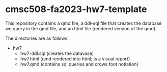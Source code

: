 # cmsc508-fa2023-hw7-template

This repository contains a qmd file, a ddl-sql file that creates the database we query in the qmd file, and an html file (rendered version of the qmd).

The directories are as follows:
- hw7 
    - hw7-ddl.sql (creates the datavase)
    - hw7.html (qmd rendered into html; is a visual report)
    - hw7.qmd (contains sql queries and crows foot notiation)